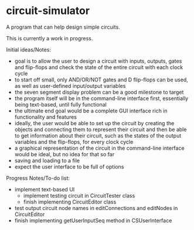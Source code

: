 # circuit-simulator

A program that can help design simple circuits.

This is currently a work in progress.

Initial ideas/Notes:

+ goal is to allow the user to design a circuit with inputs, outputs, gates and flip-flops and check the state of the entire circuit with each clock cycle
+ to start off small, only AND/OR/NOT gates and D flip-flops can be used, as well as user-defined input/output variables
+ the seven segment display problem can be a good milestone to target
+ the program itself will be in the command-line interface first, essentially being text-based, until fully functional
+ the ultimate end goal would be a complete GUI interface rich in functionality and features
+ ideally, the user would be able to set up the circuit by creating the objects and connecting them to represent their circuit and then be able to get information about their circuit, such as the states of the output variables and the flip-flops, for every clock cycle
+ a graphical representation of the circuit in the command-line interface would be ideal, but no idea for that so far
+ saving and loading to a file
+ expect the user interface to be full of options

Progress Notes/To-do list:

+ implement text-based UI
  + implement testing circuit in CircuitTester class
  + finish implementing CircuitEditor class
+ test output circuit node names in editConnections and editNodes in CircuitEditor
+ finish implementing getUserInputSeq method in CSUserInterface
